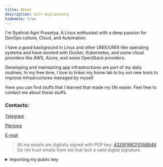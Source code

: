 ```yaml
---
title: About
description: Self-explanatory
hidemeta: true
---
```


I'm Syahrial Agni Prasetya, A Linux enthusiast with a deep passion for DevOps culture, Cloud, and Automation.

I have a good background in Linux and other UNIX/UNIX-like operating systems and have worked with Docker, Kubernetes, and some cloud providers like AWS, Azure, and some OpenStack providers.

Developing and maintaining app infrastructures are part of my daily routines. In my free time, I love to tinker my home lab to try out new tools to improve infrastructures managed by myself.

Here you can find stuffs that I learned that made my life easier. Feel free to contact me about these stuffs.

### Contacts:

[Telegram](https://lemniskett.space/users/lemniskett)

[Pleroma](https://lemniskett.space/users/lemniskett)

[E-mail](mailto:syahrial@lemniskett.dev)

>All my emails are digitally signed with PGP key: [4325F99CF01AB846](/pgp.txt). Do not trust emails from me that lack a valid digital signature.

<details>
<summary>Importing my public key</summary>

```shell
curl -sL https://lemniskett.dev/pgp.txt | gpg --import
```
</details>
